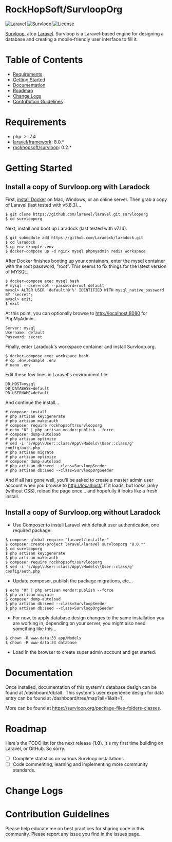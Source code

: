 
# RockHopSoft/SurvloopOrg

[![Laravel](https://img.shields.io/badge/Laravel-8.0-orange.svg?style=flat-square)](http://laravel.com)
[![Survloop](https://img.shields.io/badge/Survloop-0.2-orange.svg?style=flat-square)](https://github.com/rockhopsoft/survloop)
[![License](http://img.shields.io/badge/license-MIT-brightgreen.svg?style=flat-square)](https://tldrlegal.com/license/mit-license)

<a href="https://github.com/rockhopsoft/survloop" target="_blank">Survloop</a>, atop 
<a href="https://laravel.com/" target="_blank">Laravel</a>. 
Survloop is a Laravel-based engine for designing a database and creating a mobile-friendly user interface to fill it. 

# Table of Contents
* [Requirements](#requirements)
* [Getting Started](#getting-started)
* [Documentation](#documentation)
* [Roadmap](#roadmap)
* [Change Logs](#change-logs)
* [Contribution Guidelines](#contribution-guidelines)


# <a name="requirements"></a>Requirements

* php: >=7.4
* <a href="https://packagist.org/packages/laravel/framework" target="_blank">laravel/framework</a>: 8.0.*
* <a href="https://packagist.org/packages/rockhopsoft/survloop" target="_blank">rockhopsoft/survloop</a>: 0.2.*

# <a name="getting-started"></a>Getting Started

## Install a copy of Survloop.org with Laradock

First, <a href="https://www.docker.com/get-started" target="_blank">install Docker</a> on Mac, Windows, or an online server. 
Then grab a copy of Laravel (last tested with v5.8.3)...
```
$ git clone https://github.com/laravel/laravel.git survlooporg
$ cd survlooporg
```

Next, install and boot up Laradock (last tested with v7.14).
```
$ git submodule add https://github.com/Laradock/laradock.git
$ cd laradock
$ cp env-example .env
$ docker-compose up -d nginx mysql phpmyadmin redis workspace
```

After Docker finishes booting up your containers, enter the mysql container with the root password, "root". This seems to fix things for the latest version of MYSQL.
```
$ docker-compose exec mysql bash
# mysql --user=root --password=root default
mysql> ALTER USER 'default'@'%' IDENTIFIED WITH mysql_native_password BY 'secret';
mysql> exit;
$ exit
```

At this point, you can optionally browse to <a href="http://localhost:8080" target="_blank">http://localhost:8080</a> for PhpMyAdmin.
```
Server: mysql
Username: default
Password: secret
```

Finally, enter Laradock's workspace container and install Survloop.org.
```
$ docker-compose exec workspace bash
# cp .env.example .env
# nano .env
```
Edit these few lines in Laravel's environment file:
```
DB_HOST=mysql
DB_DATABASE=default
DB_USERNAME=default
```
And continue the install...
```
# composer install
# php artisan key:generate
# php artisan make:auth
# composer require rockhopsoft/survlooporg
# echo "0" | php artisan vendor:publish --force
# composer dump-autoload
# php artisan optimize
# sed -i 's/App\\User::class/App\\Models\\User::class/g' config/auth.php
# php artisan migrate
# php artisan optimize
# composer dump-autoload
# php artisan db:seed --class=SurvloopSeeder
# php artisan db:seed --class=SurvloopOrgSeeder
```
And if all has gone well, you'll be asked to create a master admin user account when you browse to <a href="http://localhost/" target="_blank">http://localhost/</a>. If it loads, but looks janky (without CSS), reload the page once... and hopefully it looks like a fresh install.


## Install a copy of Survloop.org without Laradock

* Use Composer to install Laravel with default user authentication, one required package:

```
$ composer global require "laravel/installer"
$ composer create-project laravel/laravel survlooporg "8.0.*"
$ cd survlooporg
$ php artisan key:generate
$ php artisan make:auth
$ composer require rockhopsoft/survlooporg
$ sed -i 's/App\\User::class/App\\Models\\User::class/g' config/auth.php
```

* Update composer, publish the package migrations, etc...

```
$ echo "0" | php artisan vendor:publish --force
$ php artisan migrate
$ composer dump-autoload
$ php artisan db:seed --class=SurvloopSeeder
$ php artisan db:seed --class=SurvloopOrgSeeder
```

* For now, to apply database design changes to the same installation you are working in, depending on your server, 
you might also need something like this...

```
$ chown -R www-data:33 app/Models
$ chown -R www-data:33 database
```

* Load in the browser to create super admin account and get started.


# <a name="documentation"></a>Documentation

Once installed, documentation of this system's database design can be found at /dashboard/db/all . This system's user 
experience design for data entry can be found at /dashboard/tree/map?all=1&alt=1 .

More can be found at <a href="https://survloop.org/package-files-folders-classes" target="_blank">https://survloop.org/package-files-folders-classes</a>.


# <a name="roadmap"></a>Roadmap

Here's the TODO list for the next release (**1.0**). It's my first time building on Laravel, or GitHub. So sorry.

* [ ] Complete statistics on various Survloop installations
* [ ] Code commenting, learning and implementing more community standards.

# <a name="change-logs"></a>Change Logs


# <a name="contribution-guidelines"></a>Contribution Guidelines

Please help educate me on best practices for sharing code in this community.
Please report any issue you find in the issues page.
